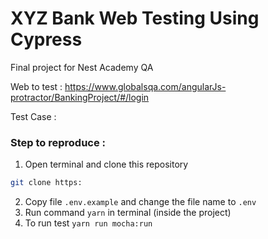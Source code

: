 # XYZ Bank Web Testing Using Cypress

Final project for Nest Academy QA

Web to test : https://www.globalsqa.com/angularJs-protractor/BankingProject/#/login

Test Case : 

### Step to reproduce :
1. Open terminal and clone this repository 
```bash
git clone https:   
```
2. Copy file `.env.example` and change the file name to `.env`
3. Run command `yarn` in terminal (inside the project)
4. To run test `yarn run mocha:run`
